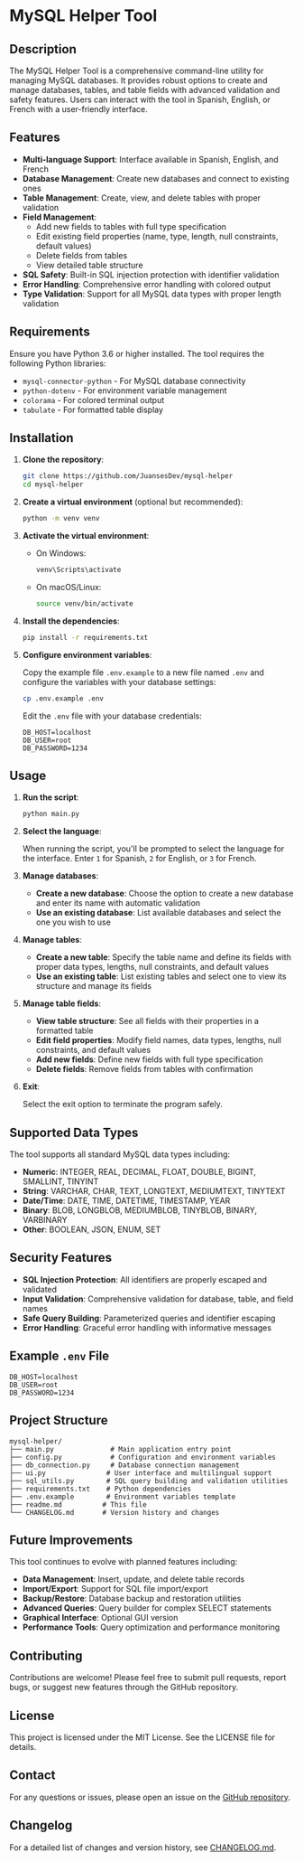 # MySQL Helper Tool

## Description

The MySQL Helper Tool is a comprehensive command-line utility for managing MySQL databases. It provides robust options to create and manage databases, tables, and table fields with advanced validation and safety features. Users can interact with the tool in Spanish, English, or French with a user-friendly interface.

## Features

- **Multi-language Support**: Interface available in Spanish, English, and French
- **Database Management**: Create new databases and connect to existing ones
- **Table Management**: Create, view, and delete tables with proper validation
- **Field Management**: 
  - Add new fields to tables with full type specification
  - Edit existing field properties (name, type, length, null constraints, default values)
  - Delete fields from tables
  - View detailed table structure
- **SQL Safety**: Built-in SQL injection protection with identifier validation
- **Error Handling**: Comprehensive error handling with colored output
- **Type Validation**: Support for all MySQL data types with proper length validation

## Requirements

Ensure you have Python 3.6 or higher installed. The tool requires the following Python libraries:

- `mysql-connector-python` - For MySQL database connectivity
- `python-dotenv` - For environment variable management
- `colorama` - For colored terminal output
- `tabulate` - For formatted table display

## Installation

1. **Clone the repository**:
   
   ```bash
   git clone https://github.com/JuansesDev/mysql-helper
   cd mysql-helper
   ```

2. **Create a virtual environment** (optional but recommended):
   
   ```bash
   python -m venv venv
   ```

3. **Activate the virtual environment**:
   
   - On Windows:
     
     ```bash
     venv\Scripts\activate
     ```
   
   - On macOS/Linux:
     
     ```bash
     source venv/bin/activate
     ```

4. **Install the dependencies**:
   
   ```bash
   pip install -r requirements.txt
   ```

5. **Configure environment variables**:
   
    Copy the example file `.env.example` to a new file named `.env` and configure the variables with your database settings:
   
   ```bash
   cp .env.example .env
   ```
   
    Edit the `.env` file with your database credentials:
   
   ```env
   DB_HOST=localhost
   DB_USER=root
   DB_PASSWORD=1234
   ```

## Usage

1. **Run the script**:
   
   ```bash
   python main.py
   ```

2. **Select the language**:
   
    When running the script, you'll be prompted to select the language for the interface. Enter `1` for Spanish, `2` for English, or `3` for French.

3. **Manage databases**:
   
   - **Create a new database**: Choose the option to create a new database and enter its name with automatic validation
   - **Use an existing database**: List available databases and select the one you wish to use

4. **Manage tables**:
   
   - **Create a new table**: Specify the table name and define its fields with proper data types, lengths, null constraints, and default values
   - **Use an existing table**: List existing tables and select one to view its structure and manage its fields

5. **Manage table fields**:
   
   - **View table structure**: See all fields with their properties in a formatted table
   - **Edit field properties**: Modify field names, data types, lengths, null constraints, and default values
   - **Add new fields**: Define new fields with full type specification
   - **Delete fields**: Remove fields from tables with confirmation

6. **Exit**:
   
    Select the exit option to terminate the program safely.

## Supported Data Types

The tool supports all standard MySQL data types including:

- **Numeric**: INTEGER, REAL, DECIMAL, FLOAT, DOUBLE, BIGINT, SMALLINT, TINYINT
- **String**: VARCHAR, CHAR, TEXT, LONGTEXT, MEDIUMTEXT, TINYTEXT
- **Date/Time**: DATE, TIME, DATETIME, TIMESTAMP, YEAR
- **Binary**: BLOB, LONGBLOB, MEDIUMBLOB, TINYBLOB, BINARY, VARBINARY
- **Other**: BOOLEAN, JSON, ENUM, SET

## Security Features

- **SQL Injection Protection**: All identifiers are properly escaped and validated
- **Input Validation**: Comprehensive validation for database, table, and field names
- **Safe Query Building**: Parameterized queries and identifier escaping
- **Error Handling**: Graceful error handling with informative messages

## Example `.env` File

```env
DB_HOST=localhost
DB_USER=root
DB_PASSWORD=1234
```

## Project Structure

```
mysql-helper/
├── main.py              # Main application entry point
├── config.py            # Configuration and environment variables
├── db_connection.py     # Database connection management
├── ui.py               # User interface and multilingual support
├── sql_utils.py        # SQL query building and validation utilities
├── requirements.txt    # Python dependencies
├── .env.example        # Environment variables template
├── readme.md          # This file
└── CHANGELOG.md       # Version history and changes
```

## Future Improvements

This tool continues to evolve with planned features including:

- **Data Management**: Insert, update, and delete table records
- **Import/Export**: Support for SQL file import/export
- **Backup/Restore**: Database backup and restoration utilities
- **Advanced Queries**: Query builder for complex SELECT statements
- **Graphical Interface**: Optional GUI version
- **Performance Tools**: Query optimization and performance monitoring

## Contributing

Contributions are welcome! Please feel free to submit pull requests, report bugs, or suggest new features through the GitHub repository.

## License

This project is licensed under the MIT License. See the LICENSE file for details.

## Contact

For any questions or issues, please open an issue on the [GitHub repository](https://github.com/JuansesDev/mysql-helper).

## Changelog

For a detailed list of changes and version history, see [CHANGELOG.md](CHANGELOG.md).